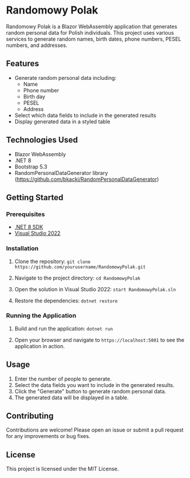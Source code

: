 # Randomowy Polak

Randomowy Polak is a Blazor WebAssembly application that generates random personal data for Polish individuals. This project uses various services to generate random names, birth dates, phone numbers, PESEL numbers, and addresses.

## Features

- Generate random personal data including:
  - Name
  - Phone number
  - Birth day
  - PESEL
  - Address
- Select which data fields to include in the generated results
- Display generated data in a styled table

## Technologies Used

- Blazor WebAssembly
- .NET 8
- Bootstrap 5.3
- RandomPersonalDataGenerator library (https://github.com/bkacki/RandomPersonalDataGenerator)

## Getting Started

### Prerequisites

- [.NET 8 SDK](https://dotnet.microsoft.com/download/dotnet/8.0)
- [Visual Studio 2022](https://visualstudio.microsoft.com/vs/)

### Installation

1. Clone the repository:
`git clone https://github.com/yourusername/RandomowyPolak.git`


2. Navigate to the project directory:
`cd RandomowyPolak`


3. Open the solution in Visual Studio 2022:
`start RandomowyPolak.sln`


4. Restore the dependencies:
`dotnet restore`


### Running the Application

1. Build and run the application:
`dotnet run`


2. Open your browser and navigate to `https://localhost:5001` to see the application in action.

## Usage

1. Enter the number of people to generate.
2. Select the data fields you want to include in the generated results.
3. Click the "Generate" button to generate random personal data.
4. The generated data will be displayed in a table.

## Contributing

Contributions are welcome! Please open an issue or submit a pull request for any improvements or bug fixes.

## License

This project is licensed under the MIT License.



